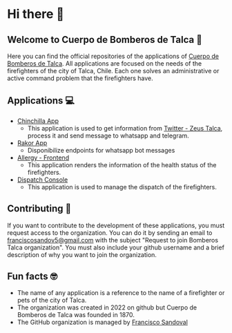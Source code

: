 # Hi there 👋
## Welcome to Cuerpo de Bomberos de Talca 🚒

Here you can find the official repositories of the applications of [Cuerpo de Bomberos de Talca](https://www.bomberostalca.cl/).
All applications are focused on the needs of the firefighters of the city of Talca, Chile. 
Each one solves an administrative or active command problem that the firefighters have.

## Applications ‍💻

* [Chinchilla App](https://github.com/bomberos-talca/chinchilla-app)
  - This application is used to get information from [Twitter - Zeus Talca](https://twitter.com/ZEUS_Talca), process it 
  and send message to whatsapp and telegram.
* [Rakor App](https://github.com/bomberos-talca/rakor-app)
  - Disponibilize endpoints for whatsapp bot messages
* [Allergy - Frontend](https://github.com/bomberos-talca/allergy-frontend)
  - This application renders the information of the health status of the firefighters.
* [Dispatch Console](https://github.com/bomberos-talca/dispatch-console)
  - This application is used to manage the dispatch of the firefighters.

## Contributing 🤝
If you want to contribute to the development of these applications, you must request access to the organization. 
You can do it by sending an email to [franciscosandov5@gmail.com](mailto:franciscosandov5@gmail.com) with the subject 
"Request to join Bomberos Talca organization". 
You must also include your github username and a brief description of why you want to join the organization.

## Fun facts 🤓
* The name of any application is a reference to the name of a firefighter or pets of the city of Talca.
* The organization was created in 2022 on github but Cuerpo de Bomberos de Talca was founded in 1870.  
* The GitHub organization is managed by [Francisco Sandoval](https://github.com/fsandov)